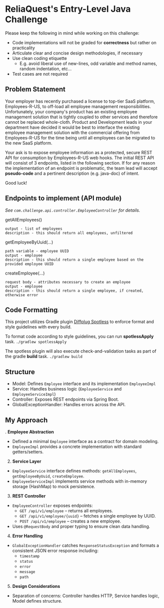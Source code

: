 # ReliaQuest's Entry-Level Java Challenge

Please keep the following in mind while working on this challenge:
* Code implementations will not be graded for **correctness** but rather on practicality
* Articulate clear and concise design methodologies, if necessary
* Use clean coding etiquette
  * E.g. avoid liberal use of new-lines, odd variable and method names, random indentation, etc...
* Test cases are not required

## Problem Statement

Your employer has recently purchased a license to top-tier SaaS platform, Employees-R-US, to off-load all employee management responsibilities.
Unfortunately, your company's product has an existing employee management solution that is tightly coupled to other services and therefore 
cannot be replaced whole-cloth. Product and Development leads in your department have decided it would be best to interface
the existing employee management solution with the commercial offering from Employees-R-US for the time being until all employees can be
migrated to the new SaaS platform.

Your ask is to expose employee information as a protected, secure REST API for consumption by Employees-R-US web hooks.
The initial REST API will consist of 3 endpoints, listed in the following section. If for any reason the implementation 
of an endpoint is problematic, the team lead will accept **pseudo-code** and a pertinent description (e.g. java-doc) of intent.

Good luck!

## Endpoints to implement (API module)

_See `com.challenge.api.controller.EmployeeController` for details._

getAllEmployees()

    output - list of employees
    description - this should return all employees, unfiltered

getEmployeeByUuid(...)

    path variable - employee UUID
    output - employee
    description - this should return a single employee based on the provided employee UUID

createEmployee(...)

    request body - attributes necessary to create an employee
    output - employee
    description - this should return a single employee, if created, otherwise error

## Code Formatting

This project utilizes Gradle plugin [Diffplug Spotless](https://github.com/diffplug/spotless/tree/main/plugin-gradle) to enforce format
and style guidelines with every build.

To format code according to style guidelines, you can run **spotlessApply** task.
`./gradlew spotlessApply`

The spotless plugin will also execute check-and-validation tasks as part of the gradle **build** task.
`./gradlew build`

## Structure

- Model: Defines `Employee` interface and its implementation `EmployeeImpl`
- Service: Handles business logic (`EmployeeService` and `EmployeeServiceImpl`)
- Controller: Exposes REST endpoints via Spring Boot.
- GlobalExceptionHandler: Handles errors across the API.

## My Approach 

. **Employee Abstraction**
- Defined a minimal `Employee` interface as a contract for domain modeling.
- `EmployeeImpl` provides a concrete implementation with standard getters/setters.

2. **Service Layer**
  - `EmployeeService` interface defines methods: `getAllEmployees`, `getEmployeeByUuid`, `createEmployee`.
  - `EmployeeServiceImpl` implements service methods with in-memory storage (HashMap) to mock persistence.

3. **REST Controller**
  - `EmployeeController` exposes endpoints:
    - `GET /api/v1/employee` – returns all employees.
    - `GET /api/v1/employee/{uuid}` – fetches a single employee by UUID.
    - `POST /api/v1/employee` – creates a new employee.
  - Uses `@RequestBody` and proper typing to ensure clean data handling.

4. **Error Handling**
  - `GlobalExceptionHandler` catches `ResponseStatusException` and formats a consistent JSON error response including:
    - `timestamp`
    - `status`
    - `error`
    - `message`
    - `path`

5. **Design Considerations**
  - Separation of concerns: Controller handles HTTP, Service handles logic, Model defines structure.
